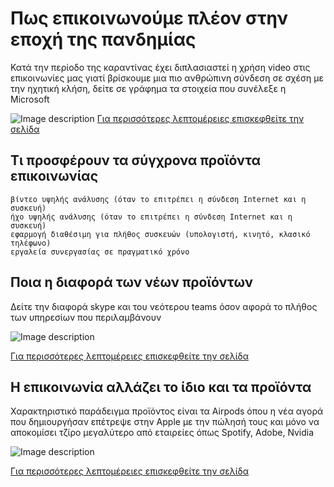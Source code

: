 # Πως επικοινωνούμε πλέον στην εποχή της πανδημίας

Κατά την περίοδο της καραντίνας έχει διπλασιαστεί η χρήση video στις επικοινωνίες μας γιατί βρίσκουμε μια πιο ανθρώπινη σύνδεση σε σχέση με την ηχητική κλήση, δείτε σε γράφημα τα στοιχεία που συνέλεξε η Microsoft


![Image description](images/Remote-work-trend-report-2b.gif)
[Για περισσότερες λεπτομέρειες επισκεφθείτε την σελίδα](https://www.microsoft.com/en-us/microsoft-365/blog/2020/04/09/remote-work-trend-report-meetings//)

## Τι προσφέρουν τα σύγχρονα προϊόντα επικοινωνίας

    βίντεο υψηλής ανάλυσης (όταν το επιτρέπει η σύνδεση Internet και η συσκευή)
    ήχο υψηλής ανάλυσης (όταν το επιτρέπει η σύνδεση Internet και η συσκευή)
    εφαρμογή διαθέσιμη για πλήθος συσκευών (υπολογιστή, κινητό, κλασικό τηλέφωνο)
    εργαλεία συνεργασίας σε πραγματικό χρόνο

## Ποια η διαφορά των νέων προϊόντων

Δείτε την διαφορά skype και του νεότερου teams όσον αφορά το πλήθος των υπηρεσίων που περιλαμβάνουν

![Image description](https://i0.wp.com/collabshow.com/wp-content/uploads/2020/01/Skype-for-Business-Migration-to-Teams-Infographic-TItle.jpg?w=2046&ssl=1)

[Για περισσότερες λεπτομέρειες επισκεφθείτε την σελίδα](https://collabshow.com/2020/01/28/migration-and-coexistence-skype-for-business-to-teams-infographic/)

## Η επικοινωνία αλλάζει το ίδιο και τα προϊόντα

Χαρακτηριστικό παράδειγμα προϊόντος είναι τα Airpods όπου η νέα αγορά που δημιουργήσαν επέτρεψε στην Αpple με την πώλησή τους και μόνο να αποκομίσει τζίρο μεγαλύτερο από εταιρείες όπως Spotify, Adobe, Nvidia

![Image description](https://uploads-ssl.webflow.com/5dfd5aca7badfa129f80056c/5e14ca6b97c44041a7371964_IhGV24h4Vt-uCJTdALL5ChuW-EFFyzoEb7p5CbCntzUloFxLKow_r32opz3xt4C30Td1cx8IY2u9tFaVdd7_1I64kKOSaDkC-Bv3987c6aqqxmsHDZs18lY35gYoxwqP2DGe7sAO.png)

[Για περισσότερες λεπτομέρειες επισκεφθείτε την σελίδα](https://www.kevinrooke.com/post/apple-airpods-iphone-accessory-or-the-next-big-thing)
